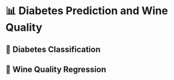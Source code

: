 # 📊 Diabetes Prediction and Wine Quality

## 🍬 Diabetes Classification

## 🍷 Wine Quality Regression

